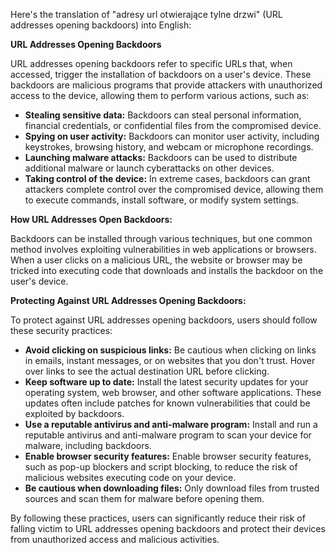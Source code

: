 Here's the translation of "adresy url otwierające tylne drzwi" (URL addresses opening backdoors) into English:

**URL Addresses Opening Backdoors**

URL addresses opening backdoors refer to specific URLs that, when accessed, trigger the installation of backdoors on a user's device. These backdoors are malicious programs that provide attackers with unauthorized access to the device, allowing them to perform various actions, such as:

* **Stealing sensitive data:** Backdoors can steal personal information, financial credentials, or confidential files from the compromised device.
* **Spying on user activity:** Backdoors can monitor user activity, including keystrokes, browsing history, and webcam or microphone recordings.
* **Launching malware attacks:** Backdoors can be used to distribute additional malware or launch cyberattacks on other devices.
* **Taking control of the device:** In extreme cases, backdoors can grant attackers complete control over the compromised device, allowing them to execute commands, install software, or modify system settings.

**How URL Addresses Open Backdoors:**

Backdoors can be installed through various techniques, but one common method involves exploiting vulnerabilities in web applications or browsers. When a user clicks on a malicious URL, the website or browser may be tricked into executing code that downloads and installs the backdoor on the user's device.

**Protecting Against URL Addresses Opening Backdoors:**

To protect against URL addresses opening backdoors, users should follow these security practices:

* **Avoid clicking on suspicious links:** Be cautious when clicking on links in emails, instant messages, or on websites that you don't trust. Hover over links to see the actual destination URL before clicking.
* **Keep software up to date:** Install the latest security updates for your operating system, web browser, and other software applications. These updates often include patches for known vulnerabilities that could be exploited by backdoors.
* **Use a reputable antivirus and anti-malware program:** Install and run a reputable antivirus and anti-malware program to scan your device for malware, including backdoors.
* **Enable browser security features:** Enable browser security features, such as pop-up blockers and script blocking, to reduce the risk of malicious websites executing code on your device.
* **Be cautious when downloading files:** Only download files from trusted sources and scan them for malware before opening them.

By following these practices, users can significantly reduce their risk of falling victim to URL addresses opening backdoors and protect their devices from unauthorized access and malicious activities.
